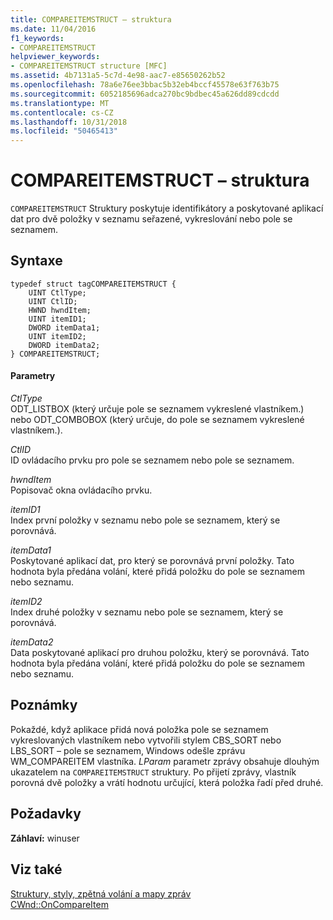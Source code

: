 ```yaml
---
title: COMPAREITEMSTRUCT – struktura
ms.date: 11/04/2016
f1_keywords:
- COMPAREITEMSTRUCT
helpviewer_keywords:
- COMPAREITEMSTRUCT structure [MFC]
ms.assetid: 4b7131a5-5c7d-4e98-aac7-e85650262b52
ms.openlocfilehash: 78a6e76ee3bbac5b32eb4bccf45578e63f763b75
ms.sourcegitcommit: 6052185696adca270bc9bdbec45a626dd89cdcdd
ms.translationtype: MT
ms.contentlocale: cs-CZ
ms.lasthandoff: 10/31/2018
ms.locfileid: "50465413"
---
```

# <a name="compareitemstruct-structure"></a>COMPAREITEMSTRUCT – struktura

`COMPAREITEMSTRUCT` Struktury poskytuje identifikátory a poskytované aplikací dat pro dvě položky v seznamu seřazené, vykreslování nebo pole se seznamem.

## <a name="syntax"></a>Syntaxe

```
typedef struct tagCOMPAREITEMSTRUCT {
    UINT CtlType;
    UINT CtlID;
    HWND hwndItem;
    UINT itemID1;
    DWORD itemData1;
    UINT itemID2;
    DWORD itemData2;
} COMPAREITEMSTRUCT;
```

#### <a name="parameters"></a>Parametry

*CtlType*<br/>
ODT_LISTBOX (který určuje pole se seznamem vykreslené vlastníkem.) nebo ODT_COMBOBOX (který určuje, do pole se seznamem vykreslené vlastníkem.).

*CtlID*<br/>
ID ovládacího prvku pro pole se seznamem nebo pole se seznamem.

*hwndItem*<br/>
Popisovač okna ovládacího prvku.

*itemID1*<br/>
Index první položky v seznamu nebo pole se seznamem, který se porovnává.

*itemData1*<br/>
Poskytované aplikací dat, pro který se porovnává první položky. Tato hodnota byla předána volání, které přidá položku do pole se seznamem nebo seznamu.

*itemID2*<br/>
Index druhé položky v seznamu nebo pole se seznamem, který se porovnává.

*itemData2*<br/>
Data poskytované aplikací pro druhou položku, který se porovnává. Tato hodnota byla předána volání, které přidá položku do pole se seznamem nebo seznamu.

## <a name="remarks"></a>Poznámky

Pokaždé, když aplikace přidá nová položka pole se seznamem vykreslovaných vlastníkem nebo vytvořili stylem CBS_SORT nebo LBS_SORT – pole se seznamem, Windows odešle zprávu WM_COMPAREITEM vlastníka. *LParam* parametr zprávy obsahuje dlouhým ukazatelem na `COMPAREITEMSTRUCT` struktury. Po přijetí zprávy, vlastník porovná dvě položky a vrátí hodnotu určující, která položka řadí před druhé.

## <a name="requirements"></a>Požadavky

**Záhlaví:** winuser

## <a name="see-also"></a>Viz také

[Struktury, styly, zpětná volání a mapy zpráv](../../mfc/reference/structures-styles-callbacks-and-message-maps.md)<br/>
[CWnd::OnCompareItem](../../mfc/reference/cwnd-class.md#oncompareitem)

